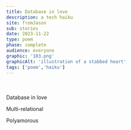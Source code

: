 ```yaml
---
title: Database in love
description: a tech haiku￼
site: fromJason
sub: stories
date: 2023-11-22
type: poem
phase: complete
audience: everyone
graphic: '103.png'
graphicAlt: 'illustration of a stabbed heart'
tags: ['poem','haiku']
---
```

<div style="margin-top: 50px; margin-bottom: 100px;">
Database in love

Multi-relational

Polyamorous 
</div>